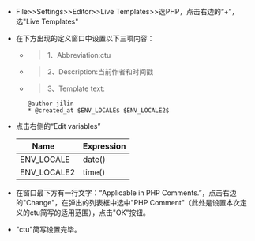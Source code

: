 - File>>Settings>>Editor>>Live Templates>>选PHP，点击右边的“+”，选"Live Templates"
- 在下方出现的定义窗口中设置以下三项内容：
    - > 1、Abbreviation:ctu
    - > 2、Description:当前作者和时间戳
    - > 3、Template text:
      ```
      @author jilin 
      * @created_at $ENV_LOCALE$ $ENV_LOCALE2$
      ```
 - 点击右侧的“Edit variables”

    Name     | Expression
    -------- | ---
    ENV_LOCALE | date()
    ENV_LOCALE2    | time()

- 在窗口最下方有一行文字：“Applicable in PHP Comments.”，点击右边的"Change"，在弹出的列表框中选中"PHP Comment"（此处是设置本次定义的ctu简写的适用范围），点击"OK"按钮。
- "ctu"简写设置完毕。


